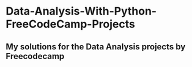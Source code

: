 # Data-Analysis-With-Python-FreeCodeCamp-Projects
## My solutions for the Data Analysis projects by Freecodecamp
